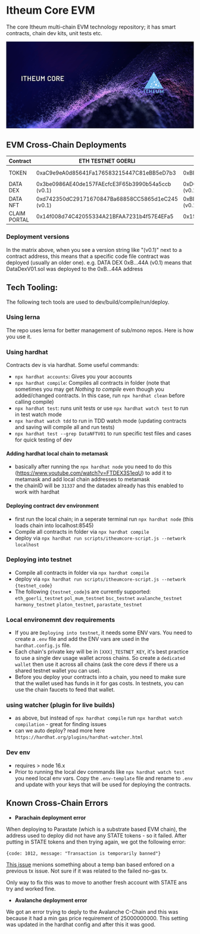 # Itheum Core EVM
The core Itheum multi-chain EVM technology repository; it has smart contracts, chain dev kits, unit tests etc.

![Itheum Core](https://raw.githubusercontent.com/Itheum/itheumcore/main/itheum-core-hero.png)

## EVM Cross-Chain Deployments
Contract | ETH TESTNET GOERLI | ETH TESTNET ROPSTEN (deprecated) | ETH TESTNET RINKY (deprecated) | POLYGON TESTNET MUMBAI | AVALANCHE TESTNET | BSC TESTNET | HARMONY TESTNET | PLATON TESTNET | PARASTATE TESTNET |
--- | --- | --- | --- |--- |--- |--- |--- |--- |---
TOKEN | 0xaC9e9eA0d85641Fa176583215447C81eBB5eD7b3 | 0xBDdb6B94d9B60Ac1D788676a287e8c474D68D44A | 0xb38731CEC66340ff1c9F58B8ceCDEdb9B4Cb8f38 (v0.1) | 0x91ff16CDfeF176b1576E640422C5BA281A242400 | 0x2982563dAf8Eeb43Cec78bf4E1A8614BD56CD1e3 (v0.1) | 0x91ff16CDfeF176b1576E640422C5BA281A242400 | 0xcbEAF3BDe82155F56486Fb5a1072cb8baAf547cc (v0.1) | 0x5FbDB2315678afecb367f032d93F642f64180aa3 (v0.1) | 0xD77E137B6483bC8d392b73D02E733e3DE13Dd72d (v0.1)
DATA DEX | 0x3be0986AE40de157FAEcfcE3F65b3990b54a5ccb (v0.1) | 0xD01A4bCeD9324034db6cb03E50b76F58496F5FB8 (v0.1) | 0xaC0Dee3dd39e27470A8992aC9C94B09385C2f2A5 (v0.1) | 0xBDdb6B94d9B60Ac1D788676a287e8c474D68D44A (v0.1) | 0x56c88e7ed9Aa4792119c66D71815A6bD9DE0A5E0 (v0.1) | 0xBDdb6B94d9B60Ac1D788676a287e8c474D68D44A (v0.1) | 0x1429859428C0aBc9C2C47C8Ee9FBaf82cFA0F20f (v0.1) | 0xe7f1725E7734CE288F8367e1Bb143E90bb3F0512 (v0.1) | 0x1bd7fa41A509d016053eb6C67165d632321a20A9 (v0.1)
DATA NFT | 0xd742350dC29171670847Ba68858CC5865d1eC245 (v0.1) | 0xBDdb6B94d9B60Ac1D788676a287e8c474D68D44A (v0.1) | 0xD77E137B6483bC8d392b73D02E733e3DE13Dd72d (v0.1) | 0xD01A4bCeD9324034db6cb03E50b76F58496F5FB8 (v0.1) | 0xCb0254502D84242f8ad477eb41723e99fdC6e847 (v0.1) | 0xD01A4bCeD9324034db6cb03E50b76F58496F5FB8 (v0.1) | 0xB0D4afd8879eD9F52b28595d31B441D079B2Ca07 (v0.1) | 0x9fE46736679d2D9a65F0992F2272dE9f3c7fa6e0 (v0.1) | 0x360570F7D60Df8BC670C2899002C44a2C382270E (v0.1)
CLAIM PORTAL | 0x14f008d74C42055334A21BFAA7231b4f57E4EFa5 | 0x159ea49EbF5DCd06efFce53b1fe851e9c2CCFd91 | X | 0x985A5c96663C9c44d46Ea061f4b7E50118180F8d | 0xb38731CEC66340ff1c9F58B8ceCDEdb9B4Cb8f38 | 0x985A5c96663C9c44d46Ea061f4b7E50118180F8d | X | X | X

### Deployment versions
In the matrix above, when you see a version string like "(v0.1)" next to a contract address, this means that a specific code file contract was deployed (usually an older one). e.g. DATA DEX 0xB...44A (v0.1) means that DataDexV01.sol was deployed to the 0xB...44A address


## Tech Tooling:
The following tech tools are used to dev/build/compile/run/deploy.

### Using lerna
The repo uses lerna for better management of sub/mono repos. Here is how you use it.

### Using hardhat
Contracts dev is via hardhat. Some useful commands:

- `npx hardhat accounts`: Gives you your accounts
- `npx hardhat compile`: Compiles all contracts in folder (note that sometimes you may get *Nothing to compile* even though you added/changed contracts. In this case, run `npx hardhat clean` before calling compile)
- `npx hardhat test`: runs unit tests or use `npx hardhat watch test` to run in test watch mode
- `npx hardhat watch tdd` to run in TDD watch mode (updating contracts and saving will compile all and run tests)
- `npx hardhat test --grep DataNFTV01` to run specific test files and cases for quick testing of dev

#### Adding hardhat local chain to metamask
- basically after running the `npx hardhat node` you need to do this (https://www.youtube.com/watch?v=FTDEX3S1eqU) to add it to metamask and add local chain addresses to metamask
- the chainID will be `31337` and the datadex already has this enabled to work with hardhat

#### Deploying contract dev environment
- first run the local chain; in a seperate terminal run `npx hardhat node` (this loads chain into localhost:8545)
- Compile all contracts in folder via `npx hardhat compile`
- deploy via `npx hardhat run scripts/itheumcore-script.js --network localhost`

### Deploying into testnet
- Compile all contracts in folder via `npx hardhat compile`
- deploy via `npx hardhat run scripts/itheumcore-script.js --network {testnet_code}`
- The following `{testnet_code}`s are currently supported: `eth_goerli_testnet` `pol_mum_testnet` `bsc_testnet` `avalanche_testnet` `harmony_testnet` `platon_testnet`, `parastate_testnet`

### Local environemnt dev requirements
- If you are `Deploying into testnet`, it needs some ENV vars. You need to create a `.env` file and add the ENV vars are used in the `hardhat.config.js` file.
- Each chain's private key will be in `[XXX]_TESTNET_KEY`, it's best practice to use a single dev usage wallet across chains. So create a `dedicated wallet` then use it across all chains (ask the core devs if there us a shared testnet wallet you can use).
- Before you deploy your contracts into a chain, you need to make sure that the wallet used has funds in it for gas costs. In testnets, you can use the chain faucets to feed that wallet.

### using watcher (plugin for live builds)
- as above, but instead of `npx hardhat compile` run `npx hardhat watch compilation` - great for finding issues
- can we auto deploy? read more here `https://hardhat.org/plugins/hardhat-watcher.html`

### Dev env
- requires > node 16.x
- Prior to running the local dev commands like `npx hardhat watch test` you need local env vars. Copy the `.env-template` file and rename to `.env` and update with your keys that will be used for deploying the contracts.


## Known Cross-Chain Errors
- **Parachain deployment error**

When deploying to Parastate (which is a substrate based EVM chain), the address used to deploy did not have any STATE tokens - so it failed. After putting in STATE tokens and then trying again, we got the following error:

```
{code: 1012, message: "Transaction is temporarily banned"}
```

[This issue](https://stackoverflow.com/a/57313346) menions something about a temp ban based enfored on a previous tx issue. Not sure if it was related to the failed no-gas tx.

Only way to fix this was to move to another fresh account with STATE ans try and worked fine.

- **Avalanche deployment error**

We got an error trying to deply to the Avalanche C-Chain and this was because it had a min gas price requirement of 25000000000. This setting was updated in the hardhat config and after this it was good.
